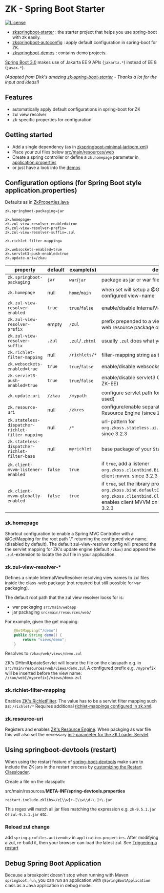 # ZK - Spring Boot Starter
[![License](https://img.shields.io/badge/License-Apache%202.0-blue.svg)](https://opensource.org/licenses/Apache-2.0)

* [zkspringboot-starter](zkspringboot-starter) : the starter project that helps you use spring-boot with zk easily.
* [zkspringboot-autoconfig](zkspringboot-autoconfig) : apply default configuration in spring-boot for ZK.
* [zkspringboot-demos](zkspringboot-demos) : contains demo projects.


[Spring Boot 3.0](https://spring.io/blog/2022/05/24/preparing-for-spring-boot-3-0) makes use of Jakarta EE 9 APIs (`jakarta.*`) instead of EE 8 (`javax.*`).

*(Adapted from Dirk's amazing [zk-spring-boot-starter](https://github.com/dirkdeyne/zk-spring-boot-starter) - Thanks a lot for the input and ideas!)*
## Features
* automatically apply default configurations in spring-boot for ZK 
* zul view resolver
* zk-specific properties for configuration

## Getting started

* Add a single dependency (as in [zkspringboot-minimal-jar/pom.xml](zkspringboot-demos/zkspringboot-minimal-jar/pom.xml##L28-L32))
* Place your zul files below [src/main/resources/web](zkspringboot-demos/zkspringboot-minimal-jar/src/main/resources/web/zul)
* Create a spring controller or define a `zk.homepage` parameter in [application.properties](zkspringboot-demos/zkspringboot-minimal-jar/src/main/resources/application.properties)
* or just have a look into the [demos](zkspringboot-demos)

## Configuration options (for Spring Boot style application.properties)

Defaults as in [ZkProperties.java](zkspringboot-autoconfig/src/main/java/org/zkoss/zkspringboot/ZkProperties.java)
```
zk.springboot-packaging=jar

zk.homepage=
zk.zul-view-resolver-enabled=true
zk.zul-view-resolver-prefix=
zk.zul-view-resolver-suffix=.zul

zk.richlet-filter-mapping=

zk.websockets-enabled=true
zk.servlet3-push-enabled=true
zk.update-uri=/zkau
```

property                                        | default | example(s)      | description
----------------------------------------------- |---------|-----------------| -----------
`zk.springboot-packaging`                       | `jar`   | `war`/`jar`     | package as jar or war file
`zk.homepage`                                   | null    | `home`/`main`   | when set will setup a @GetMapping for "/" to return the configured view-name
`zk.zul-view-resolver-enabled`                  | `true`  | `true`/`false`  | enable/disable InternalViewResolver for zul files
`zk.zul-view-resolver-prefix`                   | empty   | `/zul`          | prefix prepended to a view name (i.e. a folder inside the web resource package on the classpath)
`zk.zul-view-resolver-suffix`                   | `.zul`  | `.zul`/`.zhtml` | usually `.zul` does what you need
`zk.richlet-filter-mapping`                     | null    | `/richlets/*`   | filter-mapping string as the basepath for richlets
`zk.websockets-enabled=true`                    | `true`  | `true`/`false`  | enable/disable websockets (available in ZK-EE)
`zk.servlet3-push-enabled=true`                 | `true`  | `true`/`false`  | enable/disable servlet3 CometServerPush (available in ZK-EE)
`zk.update-uri`                                 | `/zkau` | `/mypath`       | configure servlet path for ZK's Update Engine (rarely used)
`zk.resource-uri`                               | null    | `/zkres`        | configure/enable separate servlet path for ZK's Resource Engine (since ZK 9.5.0)
`zk.stateless-dispatcher-richlet-filter-mapping`| null    | `/*`            | url-pattern for `org.zkoss.stateless.ui.http.DispatcherRichletFilter`. since 3.2.3
`zk.stateless-dispatcher-richlet-filter-base`   | null    | `myrichlet`     | base package of your `StatelessRichlet`. since 3.2.3
`zk.client-mvvm-listener-enabled`               | `false` | `true`          | if `true`, add a listener `org.zkoss.clientbind.BinderPropertiesRenderer` for client mvvm. since 3.2.3
`zk.client-mvvm-globally-enabled`               | `false` | `true`          | if `true`, set the library property `org.zkoss.bind.defaultComposer.class` with `org.zkoss.clientbind.ClientBindComposer`. This enables client MVVM on the whole application. since 3.2.3

### zk.homepage
Shortcut configuration to enable a Spring MVC Controller with a @GetMapping for the root path '/' returning the configured view name. (disabled by default).
The default zul-view-resolver config will prepend the the servlet mapping for ZK's update engine (default `/zkau`) and append the `.zul`-extension to locate the zul file in your application.

### zk.zul-view-resolver-*
Defines a simple InternalViewResolver resolving view names to zul files inside the class-web package (not required but still possible for `war` packaging).

The default root path that the zul view resolver looks for is:
* war packaging
`src/main/webapp`
* jar packaging
`src/main/resources/web/`

For example, given the get mapping:
```java
	@GetMapping("/demo")
	public String demo() {
		return "views/demo";
	}
```
Resolves to `/zkau/web/views/demo.zul`

ZK's DHtmlUpdateServlet will locate the file on the classpath e.g. in `src/main/resources/web/views/demo.zul`
A configured prefix e.g. `/myprefix` will be inserted before the view name: `/zkau/web[/myprefix]/views/demo.zul`

### zk.richlet-filter-mapping
Enables [ZK's RichletFilter](https://www.zkoss.org/wiki/ZK_Developer's_Reference/UI_Composing/Richlet#Turn_on_Richlet). The value has to be a servlet filter mapping such as: `/richlet/*`
Requires additional [richlet-mappings configured in zk.xml](https://www.zkoss.org/wiki/ZK_Configuration_Reference/zk.xml/The_richlet-mapping_Element).

### zk.resource-uri 
Registers and enables [ZK's Resource Engine](https://www.zkoss.org/wiki/ZK_Configuration_Reference/web.xml/ZK_Resource_Engine).
When packging as war file this will also set the necessary [init-parameter for the ZK Loader Servlet](https://www.zkoss.org/wiki/ZK_Configuration_Reference/web.xml/ZK_Loader#The_Initial_Parameters)

## Using springboot-devtools (restart)

When using the restart feature of [spring-boot-devtools](https://docs.spring.io/spring-boot/docs/2.4.4/reference/html/using-spring-boot.html#using-boot-devtools) make sure to include the ZK jars in the restart process
by [customizing the Restart Classloader](https://docs.spring.io/spring-boot/docs/2.4.4/reference/html/using-spring-boot.html#using-boot-devtools-customizing-classload).

Create a file on the classpath:

src/main/resources/**META-INF/spring-devtools.properties**

    restart.include.zklibs=/z[\\w]+-[\\w\\d-\.]+\.jar

This regex will match all jar files matching the expression e.g. `zk-9.5.1.jar` or `zul-9.5.1.jar` etc.

### Reload zul change
add `spring.profiles.active=dev` in `application.properties`. After modifying a zul, re-build it, then your browser can load the latest zul.
See [Triggering a restart](https://docs.spring.io/spring-boot/docs/2.4.4/reference/html/using-spring-boot.html#using-boot-devtools-restart)


## Debug Spring Boot Application
Because a breakpoint doesn't stop when running with Maven `springboot:run`, you can run an application with `@SpringBootApplication` class as a Java application in debug mode. 
